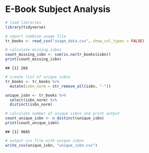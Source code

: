 E-Book Subject Analysis
================

``` r
# load libraries
library(tidyverse)
```

``` r
# import combine usage file
tr_books <- read_csv("usage_data.csv", show_col_types = FALSE)
```

``` r
# calculate missing isbns
count_missing_isbn <- sum(is.na(tr_books$isbn))
print(count_missing_isbn)
```

    ## [1] 266

``` r
# create list of unique isbns
tr_books <- tr_books %>%
  mutate(isbn_norm = str_remove_all(isbn, "-"))

unique_isbn <- tr_books %>%
  select(isbn_norm) %>%
  distinct(isbn_norm)

# calculate number of unique isbns and print output
count_unique_isbn <- n_distinct(unique_isbn)
print(count_unique_isbn)
```

    ## [1] 9665

``` r
# output cvs file with unique isbns
write_csv(unique_isbn, "unique_isbn.csv")
```
